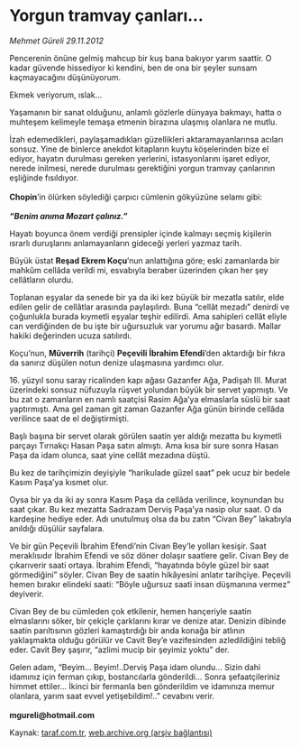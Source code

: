 # Yorgun tramvay çanları...

*Mehmet Güreli 29.11.2012*

<div class="yazi"><p>Pencerenin önüne gelmiş mahcup bir kuş bana bakıyor yarım saattir. O kadar güvende hissediyor ki kendini, ben de ona bir şeyler sunsam kaçmayacağını düşünüyorum.</p>
<p>Ekmek veriyorum, ıslak...</p>
<p>Yaşamanın bir sanat olduğunu, anlamlı gözlerle dünyaya bakmayı, hatta o muhteşem kelimeyle temaşa etmenin birazına ulaşmış olanlara ne mutlu.</p>
<p>İzah edemedikleri, paylaşamadıkları güzellikleri aktaramayanlarınsa acıları sonsuz. Yine de binlerce anekdot kitapların kuytu köşelerinden bize el ediyor, hayatın durulması gereken yerlerini, istasyonlarını işaret ediyor, nerede inilmesi, nerede durulması gerektiğini yorgun tramvay çanlarının eşliğinde fısıldıyor.<br/><br/><b>Chopin</b>’in ölürken söylediği çarpıcı cümlenin gökyüzüne selamı gibi:<br/><br/><b><i>“Benim anıma Mozart çalınız.”</i></b></p>
<p>Hayatı boyunca önem verdiği prensipler içinde kalmayı seçmiş kişilerin ısrarlı duruşlarını anlamayanların gideceği yerleri yazmaz tarih.</p>
<p>Büyük üstat <b>Reşad Ekrem Koçu</b>’nun anlattığına göre; eski zamanlarda bir mahkûm cellâda verildi mi, esvabıyla beraber üzerinden çıkan her şey cellâtların olurdu.</p>
<p>Toplanan eşyalar da senede bir ya da iki kez büyük bir mezatla satılır, elde edilen gelir de cellâtlar arasında paylaşılırdı. Buna “cellât mezadı” denirdi ve çoğunlukla burada kıymetli eşyalar teşhir edilirdi. Ama sahipleri cellât eliyle can verdiğinden de bu işte bir uğursuzluk var yorumu ağır basardı. Mallar hakiki değerinden ucuza satılırdı.</p>
<p>Koçu’nun, <b>Müverrih</b> (tarihçi) <b>Peçevili İbrahim Efendi</b>’den aktardığı bir fıkra da sanırız düşülen notun denize ulaşmasına yardımcı olur.</p>
<p>16. yüzyıl sonu saray ricalinden kapı ağası Gazanfer Ağa, Padişah III. Murat üzerindeki sonsuz nüfuzuyla rüşvet yolundan büyük bir servet yapmıştı. Ve bu zat o zamanların en namlı saatçisi Rasim Ağa’ya elmaslarla süslü bir saat yaptırmıştı. Ama gel zaman git zaman Gazanfer Ağa günün birinde cellâda verilince saat de el değiştirmişti.</p>
<p>Başlı başına bir servet olarak görülen saatin yer aldığı mezatta bu kıymetli parçayı Tırnakçı Hasan Paşa satın almıştı. Ama kısa bir sure sonra Hasan Paşa da idam olunca, saat yine cellât mezadına düştü.</p>
<p>Bu kez de tarihçimizin deyişiyle “harikulade güzel saat” pek ucuz bir bedele Kasım Paşa’ya kısmet olur.</p>
<p>Oysa bir ya da iki ay sonra Kasım Paşa da cellâda verilince, koynundan bu saat çıkar. Bu kez mezatta Sadrazam Derviş Paşa’ya nasip olur saat. O da kardeşine hediye eder. Adı unutulmuş olsa da bu zatın “Civan Bey” lakabıyla anıldığı düşülür sayfalara.</p>
<p>Ve bir gün Peçevili İbrahim Efendi’nin Civan Bey’le yolları kesişir. Saat meraklısıdır İbrahim Efendi ve söz döner dolaşır saatlere gelir. Civan Bey de çıkarıverir saati ortaya. İbrahim Efendi, “hayatında böyle güzel bir saat görmediğini” söyler. Civan Bey de saatin hikâyesini anlatır tarihçiye. Peçevili hemen bırakır elindeki saati: “Böyle uğursuz saati insan düşmanına vermez” deyiverir.</p>
<p>Civan Bey de bu cümleden çok etkilenir, hemen hançeriyle saatin elmaslarını söker, bir çekiçle çarklarını kırar ve denize atar. Denizin dibinde saatin parıltısının gözleri kamaştırdığı bir anda konağa bir atlının yaklaşmakta olduğu görülür ve Cavit Bey’e vazifesinden azledildiğini tebliğ eder. Cavit Bey şaşırır, “azlimi mucip bir şeyimiz yoktu” der.</p>
<p>Gelen adam, “Beyim... Beyim!..Derviş Paşa idam olundu... Sizin dahi idamınız için ferman çıkıp, bostancılarla gönderildi... Sonra şefaatçileriniz himmet ettiler... İkinci bir fermanla ben gönderildim ve idamınıza memur olanlara, yarım saat evvel yetişebildim!..” cevabını verir.<br/><br/><b>mgureli@hotmail.com</b></p>
</div>

Kaynak: [taraf.com.tr](http://www.taraf.com.tr/mehmet-gureli/makale-yorgun-tramvay-canlari.htm), [web.archive.org (arşiv bağlantısı)](http://web.archive.org/web/20131107130754/http://www.taraf.com.tr/mehmet-gureli/makale-yorgun-tramvay-canlari.htm)
